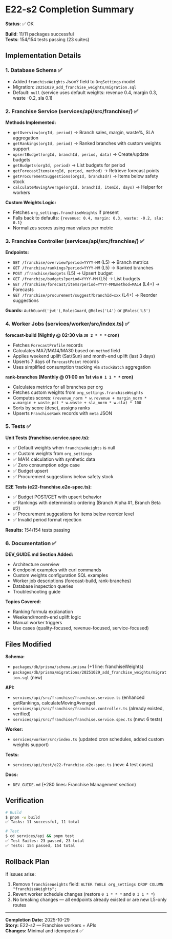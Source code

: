 # E22-s2 Completion Summary

**Status**: ✅ OK

**Build**: 11/11 packages successful  
**Tests**: 154/154 tests passing (23 suites)

## Implementation Details

### 1. Database Schema ✅

- Added `franchiseWeights` Json? field to `OrgSettings` model
- Migration: `20251029_add_franchise_weights/migration.sql`
- Default: `null` (service uses default weights: revenue 0.4, margin 0.3, waste -0.2, sla 0.1)

### 2. Franchise Service (services/api/src/franchise/) ✅

**Methods Implemented:**

- `getOverview(orgId, period)` → Branch sales, margin, waste%, SLA aggregation
- `getRankings(orgId, period)` → Ranked branches with custom weights support
- `upsertBudget(orgId, branchId, period, data)` → Create/update budgets
- `getBudgets(orgId, period)` → List budgets for period
- `getForecastItems(orgId, period, method)` → Retrieve forecast points
- `getProcurementSuggestions(orgId, branchId?)` → Items below safety stock
- `calculateMovingAverage(orgId, branchId, itemId, days)` → Helper for workers

**Custom Weights Logic:**

- Fetches `org_settings.franchiseWeights` if present
- Falls back to defaults: `{revenue: 0.4, margin: 0.3, waste: -0.2, sla: 0.1}`
- Normalizes scores using max values per metric

### 3. Franchise Controller (services/api/src/franchise/) ✅

**Endpoints:**

- `GET /franchise/overview?period=YYYY-MM` (L5) → Branch metrics
- `GET /franchise/rankings?period=YYYY-MM` (L5) → Ranked branches
- `POST /franchise/budgets` (L5) → Upsert budget
- `GET /franchise/budgets?period=YYYY-MM` (L5) → List budgets
- `GET /franchise/forecast/items?period=YYYY-MM&method=MA14` (L4+) → Forecasts
- `GET /franchise/procurement/suggest?branchId=xxx` (L4+) → Reorder suggestions

**Guards:** `AuthGuard('jwt')`, `RolesGuard`, `@Roles('L4')` or `@Roles('L5')`

### 4. Worker Jobs (services/worker/src/index.ts) ✅

**forecast-build (Nightly @ 02:30 via `30 2 * * *` cron)**

- Fetches `ForecastProfile` records
- Calculates MA7/MA14/MA30 based on `method` field
- Applies weekend uplift (Sat/Sun) and month-end uplift (last 3 days)
- Upserts 7 days of `ForecastPoint` records
- Uses simplified consumption tracking via `stockBatch` aggregation

**rank-branches (Monthly @ 01:00 on 1st via `0 1 1 * *` cron)**

- Calculates metrics for all branches per org
- Fetches custom weights from `org_settings.franchiseWeights`
- Computes scores: `(revenue_norm * w.revenue + margin_norm * w.margin + waste_pct * w.waste + sla_norm * w.sla) * 100`
- Sorts by score (desc), assigns ranks
- Upserts `FranchiseRank` records with `meta` JSON

### 5. Tests ✅

**Unit Tests (franchise.service.spec.ts):**

- ✅ Default weights when `franchiseWeights` is null
- ✅ Custom weights from `org_settings`
- ✅ MA14 calculation with synthetic data
- ✅ Zero consumption edge case
- ✅ Budget upsert
- ✅ Procurement suggestions below safety stock

**E2E Tests (e22-franchise.e2e-spec.ts):**

- ✅ Budget POST/GET with upsert behavior
- ✅ Rankings with deterministic ordering (Branch Alpha #1, Branch Beta #2)
- ✅ Procurement suggestions for items below reorder level
- ✅ Invalid period format rejection

**Results:** 154/154 tests passing

### 6. Documentation ✅

**DEV_GUIDE.md Section Added:**

- Architecture overview
- 6 endpoint examples with curl commands
- Custom weights configuration SQL examples
- Worker job descriptions (forecast-build, rank-branches)
- Database inspection queries
- Troubleshooting guide

**Topics Covered:**

- Ranking formula explanation
- Weekend/month-end uplift logic
- Manual worker triggers
- Use cases (quality-focused, revenue-focused, service-focused)

## Files Modified

**Schema:**

- `packages/db/prisma/schema.prisma` (+1 line: franchiseWeights)
- `packages/db/prisma/migrations/20251029_add_franchise_weights/migration.sql` (new)

**API:**

- `services/api/src/franchise/franchise.service.ts` (enhanced getRankings, calculateMovingAverage)
- `services/api/src/franchise/franchise.controller.ts` (already existed, verified)
- `services/api/src/franchise/franchise.service.spec.ts` (new: 6 tests)

**Worker:**

- `services/worker/src/index.ts` (updated cron schedules, added custom weights support)

**Tests:**

- `services/api/test/e22-franchise.e2e-spec.ts` (new: 4 test cases)

**Docs:**

- `DEV_GUIDE.md` (+280 lines: Franchise Management section)

## Verification

```bash
# Build
$ pnpm -w build
✅ Tasks: 11 successful, 11 total

# Test
$ cd services/api && pnpm test
✅ Test Suites: 23 passed, 23 total
✅ Tests: 154 passed, 154 total
```

## Rollback Plan

If issues arise:

1. Remove `franchiseWeights` field: `ALTER TABLE org_settings DROP COLUMN "franchiseWeights";`
2. Revert worker schedule changes (restore `0 1 * * *` and `0 3 1 * *`)
3. No breaking changes — all endpoints already existed or are new L5-only routes

---

**Completion Date:** 2025-10-29  
**Story:** E22-s2 — Franchise workers + APIs  
**Changes:** Minimal and idempotent ✅
